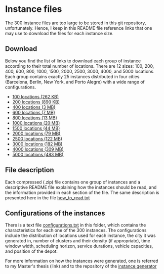 # Instance files

The 300 instance files are too large to be stored in this git repository, unfortunately. Hence, I keep in this README file reference links that one may use to download the files for each instance size. 

## Download

Below you find the list of links to download each group of instance according to their total number of locations. There are 12 sizes: 100, 200, 400, 600, 800, 1000, 1500, 2000, 2500, 3000, 4000, and 5000 locations. Each group contains exactly 25 instances distributed in four cities (Barcelona, Berlin, New York, and Porto Alegre) with a wide range of configurations.

+ [100 locations (262 KB)](https://drive.google.com/open?id=1pH9CIFFpYm3PDxHyVYzxd-6OgrCYX-lN)
+ [200 locations (890 KB)](https://drive.google.com/open?id=1GEc8Xj1i6fRlr8NEcVy3yzJGLQ2HT4Eo)
+ [400 locations (3 MB)](https://drive.google.com/open?id=1vMN8Ui1D8xSzHc9ceibqWPgf0Q2ncEkj)
+ [600 locations (7 MB)](https://drive.google.com/open?id=1obOqYEhAz-10AnKUg4pYEnwGqXShG8RN)
+ [800 locations (13 MB)](https://drive.google.com/open?id=1eKpZCl46UaYmlid7pCUzZcK-3SdJyOwT)
+ [1000 locations (20 MB)](https://drive.google.com/open?id=1K40wm9CIvMuNcm5p4YGAxQ7IR2EFl9YO)
+ [1500 locations (44 MB)](https://drive.google.com/open?id=1SgVamP9_ywvUMLfEDuDvg1stb2b-BigD)
+ [2000 locations (79 MB)](https://drive.google.com/open?id=1KRye67KSqEoCsCkgSG2rMkWlDBeEznvS)
+ [2500 locations (122 MB)](https://drive.google.com/open?id=1g3MYr-V5Ao3QET_b9iibs0IyZrJnwtdT)
+ [3000 locations (182 MB)](https://drive.google.com/open?id=1eNQZDlFn8q935uwb_d4farOaLNB6ewc9)
+ [4000 locations (309 MB)](https://drive.google.com/open?id=10Ut9pcaPPmigz8K6uwq1EBSZc6pTWtof)
+ [5000 locations (483 MB)](https://drive.google.com/open?id=1m2wj0VA_WF858oZVH3Qd-GvOf6GcYvr1)


## File description

Each compressed (.zip) file contains one group of instances and a descriptive README file explaining how the instances should be read, and the information provided in each section of the file. The same description is presented here in the file [how_to_read.txt](https://github.com/cssartori/pdptw-instances/blob/master/instances/how_to_read.txt)

## Configurations of the instances

There is a text file [configurations.txt](https://github.com/cssartori/pdptw-instances/blob/master/instances/configurations.txt) in this folder, which contains the characteristics for each one of the 300 instances. The configurations include the distribution of locations used for each instance, the city it was generated in, number of clusters and their density (if appropriate), time window width, scheduling horizon, service durations, vehicle capacities, and position of the depot.

For more information on how the instances were generated, one is referred to my Master's thesis (link) and to the repository of the [instance generator](https://github.com/cssartori/ovig/)
